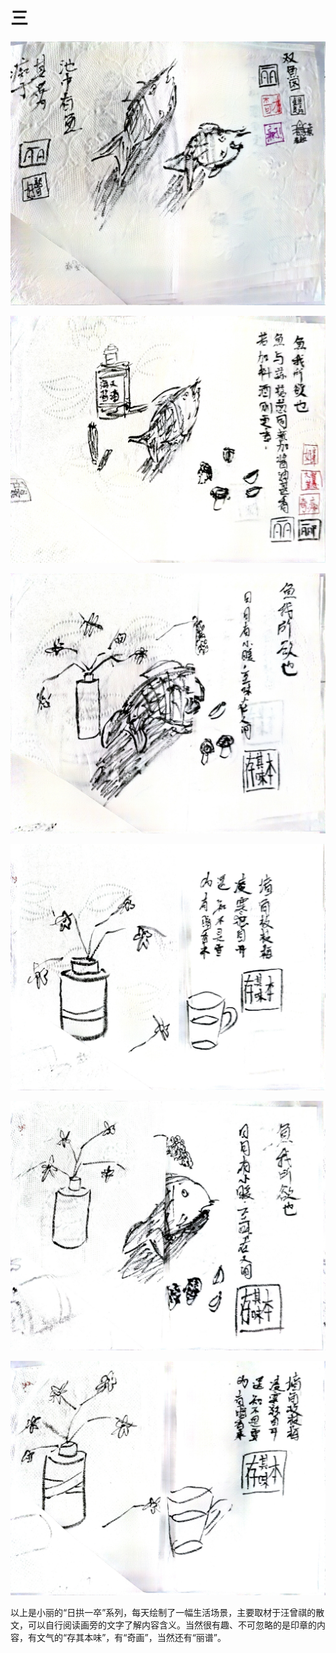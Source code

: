 # 三

![](../../dataset/xiaoli/20.jpg)

![](../../dataset/xiaoli/21.jpg)

![](../../dataset/xiaoli/22.jpg)

![](../../dataset/xiaoli/23.jpg)

![](../../dataset/xiaoli/24.jpg)

![](../../dataset/xiaoli/25.jpg)

以上是小丽的“日拱一卒”系列，每天绘制了一幅生活场景，主要取材于汪曾祺的散文，可以自行阅读画旁的文字了解内容含义。当然很有趣、不可忽略的是印章的内容，有文气的“存其本味”，有“奇画”，当然还有“丽谱”。
